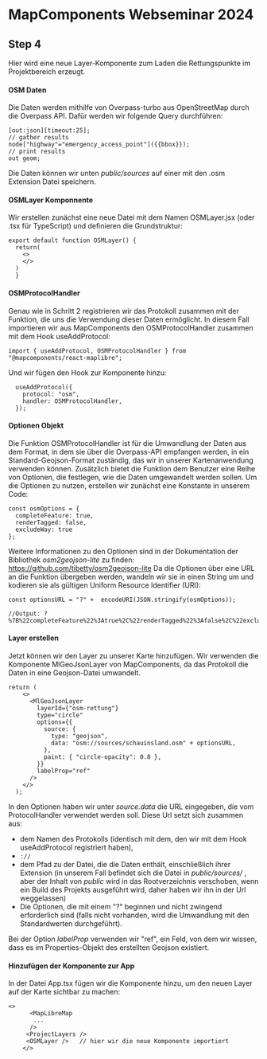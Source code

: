 # MapComponents Webseminar 2024

## Step 4

Hier wird eine neue Layer-Komponente zum Laden die Rettungspunkte im Projektbereich erzeugt.

#### OSM Daten

Die Daten werden mithilfe von Overpass-turbo aus OpenStreetMap durch die Overpass API. Dafür werden wir folgende Query durchführen: 

```
[out:json][timeout:25];
// gather results
node["highway"="emergency_access_point"]({{bbox}});
// print results
out geom;
```
Die Daten können wir unten *public/sources* auf einer mit den .osm Extension Datei speichern. 


#### OSMLayer Komponnente
Wir erstellen zunächst eine neue Datei mit dem Namen OSMLayer.jsx (oder .tsx für TypeScript) und definieren die Grundstruktur: 
```
export default function OSMLayer() {
  return(
    <>
    </>
  )
  }
```
#### OSMProtocolHandler
Genau wie in Schritt 2 registrieren wir das Protokoll zusammen mit der Funktion, die uns die Verwendung dieser Daten ermöglicht. In diesem Fall importieren wir aus MapComponents den OSMProtocolHandler zusammen mit dem Hook useAddProtocol:

```
import { useAddProtocol, OSMProtocolHandler } from "@mapcomponents/react-maplibre";
```
Und wir fügen den Hook zur Komponente hinzu:

```
  useAddProtocol({
    protocol: "osm",
    handler: OSMProtocolHandler,
  });
  ```

#### Optionen Objekt
Die Funktion OSMProtocolHandler ist für die Umwandlung der Daten aus dem Format, in dem sie über die Overpass-API empfangen werden, in ein Standard-Geojson-Format zuständig, das wir in unserer Kartenanwendung verwenden können. Zusätzlich bietet die Funktion dem Benutzer eine Reihe von Optionen, die festlegen, wie die Daten umgewandelt werden sollen. Um die Optionen zu nutzen, erstellen wir zunächst eine Konstante in unserem Code:

```
const osmOptions = {
  completeFeature: true,
  renderTagged: false,
  excludeWay: true
};
```
Weitere Informationen zu den Optionen sind in der Dokumentation der Bibliothek *osm2geojson-lite* zu finden: https://github.com/tibetty/osm2geojson-lite
Da die Optionen über eine URL an die Funktion übergeben werden, wandeln wir sie in einen String um und kodieren sie als gültigen Uniform Resource Identifier (URI): 
```
const optionsURL = "?" +  encodeURI(JSON.stringify(osmOptions));

//Output: ?%7B%22completeFeature%22%3Atrue%2C%22renderTagged%22%3Afalse%2C%22excludeWay%22%3Atrue%7D=

```

#### Layer erstellen
Jetzt können wir den Layer zu unserer Karte hinzufügen. Wir verwenden die Komponente MlGeoJsonLayer von MapComponents, da das Protokoll die Daten in eine Geojson-Datei umwandelt. 
```
return (
    <>
      <MlGeoJsonLayer
        layerId={"osm-rettung"}
        type="circle"
        options={{
          source: {
            type: "geojson",
            data: "osm://sources/schauinsland.osm" + optionsURL,
          },
          paint: { "circle-opacity": 0.8 },          
        }}
        labelProp="ref"        
      />
    </>
  );
```

In den Optionen haben wir unter *source.data* die URL eingegeben, die vom ProtocolHandler verwendet werden soll. Diese Url setzt sich zusammen aus:
- dem Namen des Protokolls (identisch mit dem, den wir mit dem Hook useAddProtocol registriert haben), 
- `://`
- dem Pfad zu der Datei, die die Daten enthält, einschließlich ihrer Extension (in unserem Fall befindet sich die Datei in *public/sources/* , aber der Inhalt von *public* wird in das Rootverzeichnis verschoben, wenn ein Build des Projekts ausgeführt wird, daher haben wir ihn in der Url weggelassen)
- Die Optionen, die mit einem "?" beginnen und nicht zwingend erforderlich sind (falls nicht vorhanden, wird die Umwandlung mit den Standardwerten durchgeführt).  

Bei der Option *labelProp* verwenden wir "ref", ein Feld, von dem wir wissen, dass es im Properties-Objekt des erstellten Geojson existiert. 


#### Hinzufügen der Komponente zur App

In der Datei App.tsx fügen wir die Komponente hinzu, um den neuen Layer auf der Karte sichtbar zu machen:
```
<>
      <MapLibreMap
       ...
      />  
     <ProjectLayers />
     <OSMLayer />   // hier wir die neue Komponente importiert
    </>

```
